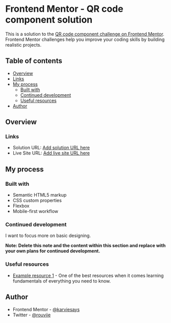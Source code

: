 # Frontend Mentor - QR code component solution

This is a solution to the [QR code component challenge on Frontend Mentor](https://www.frontendmentor.io/challenges/qr-code-component-iux_sIO_H). Frontend Mentor challenges help you improve your coding skills by building realistic projects.

## Table of contents

- [Overview](#overview)
- [Links](#links)
- [My process](#my-process)
  - [Built with](#built-with)
  - [Continued development](#continued-development)
  - [Useful resources](#useful-resources)
- [Author](#author)

## Overview

### Links

- Solution URL: [Add solution URL here](https://your-solution-url.com)
- Live Site URL: [Add live site URL here](https://your-live-site-url.com)

## My process

### Built with

- Semantic HTML5 markup
- CSS custom properties
- Flexbox
- Mobile-first workflow

### Continued development

I want to focus more on basic designing.

**Note: Delete this note and the content within this section and replace with your own plans for continued development.**

### Useful resources

- [Example resource 1](https://www.scrimba.com) - One of the best resources when it comes learning fundamentals of everything you need to know.

## Author

- Frontend Mentor - [@karviesays](https://www.frontendmentor.io/profile/karviesays)
- Twitter - [@rouviie](https://www.twitter.com/rouviie)
